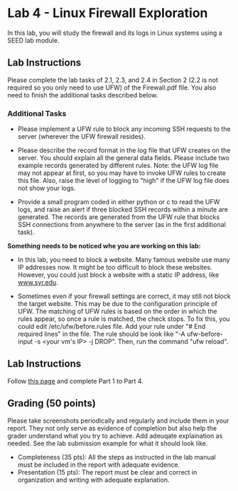 # Lab 4 - Linux Firewall Exploration

In this lab, you will study the firewall and its logs in Linux systems using a SEED lab module.


## Lab Instructions 
Please complete the lab tasks of 2.1, 2.3, and 2.4 in Section 2 (2.2 is not required so you only need to use UFW) of the Firewall.pdf file. You also need to finish the additional tasks described below.


### Additional Tasks
- Please implement a UFW rule to block any incoming SSH requests to the server (wherever the UFW firewall resides).  

- Please describe the record format in the log file that UFW creates on the server. You should explain all the general data fields. Please include two example records generated by different rules. Note: the UFW log file may not appear at first, so you may have to invoke UFW rules to create this file. Also, raise the level of logging to "high" if the UFW log file does not show your logs.  

- Provide a small program coded in either python or c  to read the UFW logs, and raise an alert if three blocked SSH records within a minute are generated. The records are generated from the UFW rule that blocks SSH connections from anywhere to the server (as in the first additional task).   

**Something needs to be noticed whe you are working on this lab:**
- In this lab, you need to block a website. Many famous website use many IP addresses now. It might be too difficult to block these websites. However, you could just block a website with a static IP address, like www.syr.edu.   

- Sometimes even if your firewall settings are correct, it may still not block the target website. This may be due to the configuration principle of UFW. The matching of UFW rules is based on the order in which the rules appear, so once a rule is matched, the check stops. To fix this, you could edit /etc/ufw/before.rules file. Add your rule under "# End required lines" in the file. The rule should be look like "-A ufw-before-input -s <your vm's IP> -j DROP". Then, run the command "ufw reload".

## Lab Instructions  
Follow [this page](https://github.com/xyliatgithub/EN650654-2023/blob/main/LabThree/Lab%203%20Manual.pdf) and complete Part 1 to Part 4. 

## Grading (50 points)
Please take screenshots periodically and regularly and include them in your report. They not only serve as evidence of completion but also help the grader understand what you try to achieve. Add adeuqate explaination as needed. See the lab submission example for what it should look like.
* Completeness (35 pts): All the steps as instructed in the lab manual must be included in the report with adequate evidence.
* Presentation (15 pts): The report must be clear and correct in organization and writing with adequate explanation.
